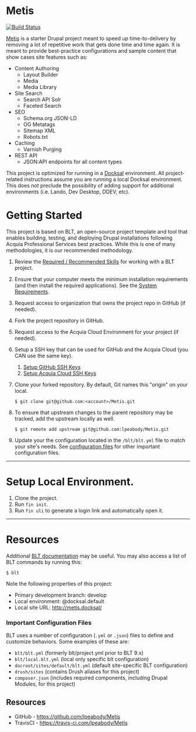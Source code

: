# Metis

[![Build Status](https://travis-ci.com/lpeabody/Metis.svg?branch=master)](https://travis-ci.com/lpeabody/Metis)

[Metis](https://en.wikipedia.org/wiki/Metis_%28mythology%29) is a starter Drupal project meant to speed up time-to-delivery by removing a lot of repetitive work that gets done
time and time again. It is meant to provide best-practice configurations and sample content that show cases site
features such as:

- Content Authoring
    - Layout Builder
    - Media
    - Media Library
- Site Search
    - Search API Solr
    - Faceted Search
- SEO
    - Schema.org JSON-LD
    - OG Metatags
    - Sitemap XML
    - Robots.txt
- Caching
    - Varnish Purging
- REST API
    - JSON:API endpoints for all content types

This project is optimized for running in a [Docksal](https://docksal.io/) environment. All project-related instructions
assume you are running a local Docksal environment. This does not preclude the possibility of adding support for
additional environments (i.e. Lando, Dev Desktop, DDEV, etc).

# Getting Started

This project is based on BLT, an open-source project template and tool that enables building, testing, and deploying Drupal installations following Acquia Professional Services best practices. While this is one of many methodologies, it is our recommended methodology. 

1. Review the [Required / Recommended Skills](https://docs.acquia.com/blt/developer/skills/) for working with a BLT project.
2. Ensure that your computer meets the minimum installation requirements (and then install the required applications). See the [System Requirements](https://docs.acquia.com/blt/install/).
3. Request access to organization that owns the project repo in GitHub (if needed).
4. Fork the project repository in GitHub.
5. Request access to the Acquia Cloud Environment for your project (if needed).
6. Setup a SSH key that can be used for GitHub and the Acquia Cloud (you CAN use the same key).
    1. [Setup GitHub SSH Keys](https://help.github.com/articles/adding-a-new-ssh-key-to-your-github-account/)
    2. [Setup Acquia Cloud SSH Keys](https://docs.acquia.com/acquia-cloud/ssh/generate)
7. Clone your forked repository. By default, Git names this "origin" on your local.
    ```
    $ git clone git@github.com:<account>/Metis.git
    ```
8. To ensure that upstream changes to the parent repository may be tracked, add the upstream locally as well.
    ```
    $ git remote add upstream git@github.com:lpeabody/Metis.git
    ```

9. Update your the configuration located in the `/blt/blt.yml` file to match your site's needs. See [configuration files](#important-configuration-files) for other important configuration files.


----
# Setup Local Environment.

1. Clone the project.
2. Run `fin init`.
3. Run `fin uli` to generate a login link and automatically open it.

---

# Resources 

Additional [BLT documentation](https://docs.acquia.com/blt/) may be useful. You may also access a list of BLT commands by running this:
```
$ blt
``` 

Note the following properties of this project:
* Primary development branch: develop
* Local environment: @docksal.default
* Local site URL: http://metis.docksal/

### Important Configuration Files

BLT uses a number of configuration (`.yml` or `.json`) files to define and customize behaviors. Some examples of these are:

* `blt/blt.yml` (formerly blt/project.yml prior to BLT 9.x)
* `blt/local.blt.yml` (local only specific blt configuration)
* `docroot/sites/default/blt.yml` (default site-specific BLT configuration)
* `drush/sites` (contains Drush aliases for this project)
* `composer.json` (includes required components, including Drupal Modules, for this project)

## Resources

* GitHub - https://github.com/lpeabody/Metis
* TravisCI - https://travis-ci.com/lpeabody/Metis
